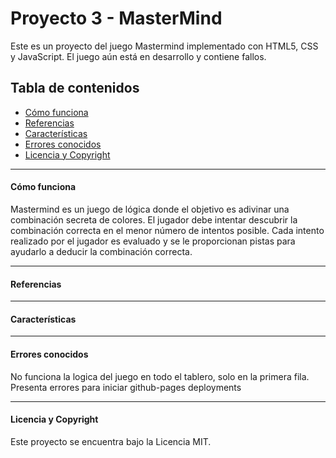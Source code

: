 # Proyecto 3 - MasterMind
Este es un proyecto del juego Mastermind implementado con HTML5, CSS y JavaScript. El juego aún está en desarrollo y contiene fallos.

## Tabla de contenidos
- [Cómo funciona](#cómo-funciona)
- [Referencias](#referencias)
- [Características](#características)
- [Errores conocidos](#errores-conocidos)
- [Licencia y Copyright](#licencia-y-copyright)

---

#### Cómo funciona
Mastermind es un juego de lógica donde el objetivo es adivinar una combinación secreta de colores. El jugador debe intentar descubrir la combinación correcta en el menor número de intentos posible. Cada intento realizado por el jugador es evaluado y se le proporcionan pistas para ayudarlo a deducir la combinación correcta.

---

#### Referencias 

---

#### Características

---

#### Errores conocidos
No funciona la logica del juego en todo el tablero, solo en la primera fila.
Presenta errores para iniciar github-pages deployments


---

#### Licencia y Copyright
Este proyecto se encuentra bajo la Licencia MIT.